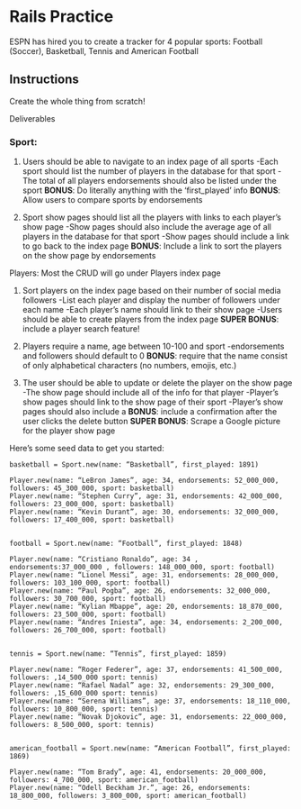 # Rails Practice

ESPN has hired you to create a tracker for 4 popular sports: Football (Soccer), Basketball, Tennis and American Football

## Instructions
Create the whole thing from scratch!

Deliverables


### Sport:
1. Users should be able to navigate to an index page of all sports
	-Each sport should list the number of players in the database for that sport
	-The total of all players endorsements should also be listed under the sport
  **BONUS**: Do literally anything with the ‘first_played’ info
	**BONUS**: Allow users to compare sports by endorsements

2. Sport show pages should list all the players with links to each player’s show page
	-Show pages should also include the average age of all players in the database for that sport
	-Show pages should include a link to go back to the index page
	**BONUS**: Include a link to sort the players on the show page by endorsements


Players:
	Most the CRUD will go under Players index page
1. Sort players on the index page based on their number of social media followers
-List each player and display the number of followers under each name
-Each player’s name should link to their show page
-Users should be able to create players from the index page
**SUPER BONUS**: include a player search feature!

2. Players require a name, age between 10-100 and sport
-endorsements and followers should default to 0
**BONUS**: require that the name consist of only alphabetical characters (no numbers, emojis, etc.)

3. The user should be able to update or delete the player on the show page
-The show page should include all of the info for that player
-Player’s show pages should link to the show page of their sport
-Player’s show pages should also include a
**BONUS**: include a confirmation after the user clicks the delete button
**SUPER BONUS**: Scrape a Google picture for the player show page


Here’s some seed data to get you started:
```
basketball = Sport.new(name: “Basketball”, first_played: 1891)

Player.new(name: “LeBron James”, age: 34, endorsements: 52_000_000, followers: 45_300_000, sport: basketball)
Player.new(name: “Stephen Curry”, age: 31, endorsements: 42_000_000, followers: 23_000_000, sport: basketball)
Player.new(name: “Kevin Durant”, age: 30, endorsements: 32_000_000, followers: 17_400_000, sport: basketball)


football = Sport.new(name: “Football”, first_played: 1848)

Player.new(name: “Cristiano Ronaldo”, age: 34 , endorsements:37_000_000 , followers: 148_000_000, sport: football)
Player.new(name: “Lionel Messi”, age: 31, endorsements: 28_000_000, followers: 103_100_000, sport: football)
Player.new(name: “Paul Pogba”, age: 26, endorsements: 32_000_000, followers: 30_700_000, sport: football)
Player.new(name: “Kylian Mbappe”, age: 20, endorsements: 18_870_000, followers: 23_500_000, sport: football)
Player.new(name: “Andres Iniesta”, age: 34, endorsements: 2_200_000, followers: 26_700_000, sport: football)


tennis = Sport.new(name: “Tennis”, first_played: 1859)

Player.new(name: “Roger Federer”, age: 37, endorsements: 41_500_000, followers: ,14_500_000 sport: tennis)
Player.new(name: “Rafael Nadal” age: 32, endorsements: 29_300_000, followers: ,15_600_000 sport: tennis)
Player.new(name: “Serena Williams”, age: 37, endorsements: 18_110_000, followers: 10_800_000, sport: tennis)
Player.new(name: “Novak Djokovic”, age: 31, endorsements: 22_000_000, followers: 8_500_000, sport: tennis)


american_football = Sport.new(name: “American Football”, first_played: 1869)

Player.new(name: “Tom Brady”, age: 41, endorsements: 20_000_000, followers: 4_700_000, sport: american_football)
Player.new(name: “Odell Beckham Jr.”, age: 26, endorsements: 18_800_000, followers: 3_800_000, sport: american_football)
```
